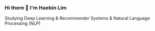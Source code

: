 ### Hi there 👋 I'm Haebin Lim

Studying Deep Learning & Recommender Systems & Natural Language Processing (NLP)






